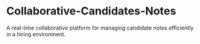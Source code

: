 # Collaborative-Candidates-Notes
A real-time collaborative platform for managing candidate notes efficiently in a hiring environment.

